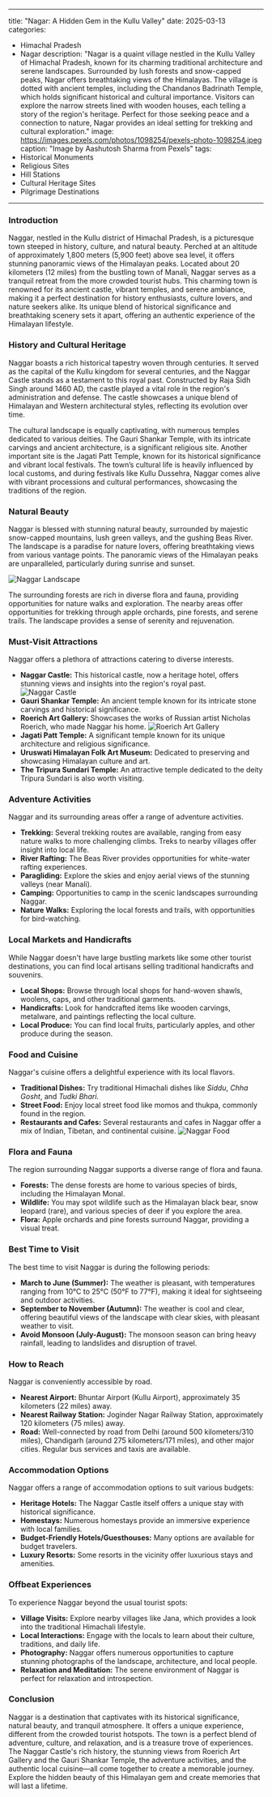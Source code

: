 
---
title: "Nagar: A Hidden Gem in the Kullu Valley"
date: 2025-03-13
categories:
  - Himachal Pradesh
  - Nagar
description: "Nagar is a quaint village nestled in the Kullu Valley of Himachal Pradesh, known for its charming traditional architecture and serene landscapes. Surrounded by lush forests and snow-capped peaks, Nagar offers breathtaking views of the Himalayas. The village is dotted with ancient temples, including the Chandanos Badrinath Temple, which holds significant historical and cultural importance. Visitors can explore the narrow streets lined with wooden houses, each telling a story of the region's heritage. Perfect for those seeking peace and a connection to nature, Nagar provides an ideal setting for trekking and cultural exploration."
image: https://images.pexels.com/photos/1098254/pexels-photo-1098254.jpeg
caption: "Image by Aashutosh Sharma from Pexels"
tags: 
  - Historical Monuments
  - Religious Sites
  - Hill Stations
  - Cultural Heritage Sites
  - Pilgrimage Destinations
---


### **Introduction**

Naggar, nestled in the Kullu district of Himachal Pradesh, is a picturesque town steeped in history, culture, and natural beauty. Perched at an altitude of approximately 1,800 meters (5,900 feet) above sea level, it offers stunning panoramic views of the Himalayan peaks. Located about 20 kilometers (12 miles) from the bustling town of Manali, Naggar serves as a tranquil retreat from the more crowded tourist hubs. This charming town is renowned for its ancient castle, vibrant temples, and serene ambiance, making it a perfect destination for history enthusiasts, culture lovers, and nature seekers alike. Its unique blend of historical significance and breathtaking scenery sets it apart, offering an authentic experience of the Himalayan lifestyle.

### **History and Cultural Heritage**

Naggar boasts a rich historical tapestry woven through centuries. It served as the capital of the Kullu kingdom for several centuries, and the Naggar Castle stands as a testament to this royal past. Constructed by Raja Sidh Singh around 1460 AD, the castle played a vital role in the region's administration and defense. The castle showcases a unique blend of Himalayan and Western architectural styles, reflecting its evolution over time.

The cultural landscape is equally captivating, with numerous temples dedicated to various deities. The Gauri Shankar Temple, with its intricate carvings and ancient architecture, is a significant religious site. Another important site is the Jagati Patt Temple, known for its historical significance and vibrant local festivals. The town’s cultural life is heavily influenced by local customs, and during festivals like Kullu Dussehra, Naggar comes alive with vibrant processions and cultural performances, showcasing the traditions of the region.

### **Natural Beauty**

Naggar is blessed with stunning natural beauty, surrounded by majestic snow-capped mountains, lush green valleys, and the gushing Beas River. The landscape is a paradise for nature lovers, offering breathtaking views from various vantage points. The panoramic views of the Himalayan peaks are unparalleled, particularly during sunrise and sunset.

<img src="placeholder_image_tag_naggar_landscape.jpg" alt="Naggar Landscape">

The surrounding forests are rich in diverse flora and fauna, providing opportunities for nature walks and exploration. The nearby areas offer opportunities for trekking through apple orchards, pine forests, and serene trails. The landscape provides a sense of serenity and rejuvenation.

### **Must-Visit Attractions**

Naggar offers a plethora of attractions catering to diverse interests.

*   **Naggar Castle:** This historical castle, now a heritage hotel, offers stunning views and insights into the region's royal past.
    <img src="placeholder_image_tag_naggar_castle.jpg" alt="Naggar Castle">
*   **Gauri Shankar Temple:** An ancient temple known for its intricate stone carvings and historical significance.
*   **Roerich Art Gallery:** Showcases the works of Russian artist Nicholas Roerich, who made Naggar his home.
    <img src="placeholder_image_tag_roerich_art_gallery.jpg" alt="Roerich Art Gallery">
*   **Jagati Patt Temple:** A significant temple known for its unique architecture and religious significance.
*   **Uruswati Himalayan Folk Art Museum:** Dedicated to preserving and showcasing Himalayan culture and art.
*   **The Tripura Sundari Temple:** An attractive temple dedicated to the deity Tripura Sundari is also worth visiting.

### **Adventure Activities**

Naggar and its surrounding areas offer a range of adventure activities.

*   **Trekking:** Several trekking routes are available, ranging from easy nature walks to more challenging climbs. Treks to nearby villages offer insight into local life.
*   **River Rafting:** The Beas River provides opportunities for white-water rafting experiences.
*   **Paragliding:** Explore the skies and enjoy aerial views of the stunning valleys (near Manali).
*   **Camping:** Opportunities to camp in the scenic landscapes surrounding Naggar.
*   **Nature Walks:** Exploring the local forests and trails, with opportunities for bird-watching.

### **Local Markets and Handicrafts**

While Naggar doesn't have large bustling markets like some other tourist destinations, you can find local artisans selling traditional handicrafts and souvenirs.

*   **Local Shops:** Browse through local shops for hand-woven shawls, woolens, caps, and other traditional garments.
*   **Handicrafts:** Look for handcrafted items like wooden carvings, metalware, and paintings reflecting the local culture.
*   **Local Produce:** You can find local fruits, particularly apples, and other produce during the season.

### **Food and Cuisine**

Naggar's cuisine offers a delightful experience with its local flavors.

*   **Traditional Dishes:** Try traditional Himachali dishes like *Siddu*, *Chha Gosht*, and *Tudki Bhari*.
*   **Street Food:** Enjoy local street food like momos and thukpa, commonly found in the region.
*   **Restaurants and Cafes:** Several restaurants and cafes in Naggar offer a mix of Indian, Tibetan, and continental cuisine.
    <img src="placeholder_image_tag_naggar_food.jpg" alt="Naggar Food">

### **Flora and Fauna**

The region surrounding Naggar supports a diverse range of flora and fauna.

*   **Forests:** The dense forests are home to various species of birds, including the Himalayan Monal.
*   **Wildlife:** You may spot wildlife such as the Himalayan black bear, snow leopard (rare), and various species of deer if you explore the area.
*   **Flora:** Apple orchards and pine forests surround Naggar, providing a visual treat.

### **Best Time to Visit**

The best time to visit Naggar is during the following periods:

*   **March to June (Summer):** The weather is pleasant, with temperatures ranging from 10°C to 25°C (50°F to 77°F), making it ideal for sightseeing and outdoor activities.
*   **September to November (Autumn):** The weather is cool and clear, offering beautiful views of the landscape with clear skies, with pleasant weather to visit.
*   **Avoid Monsoon (July-August):** The monsoon season can bring heavy rainfall, leading to landslides and disruption of travel.

### **How to Reach**

Naggar is conveniently accessible by road.

*   **Nearest Airport:** Bhuntar Airport (Kullu Airport), approximately 35 kilometers (22 miles) away.
*   **Nearest Railway Station:** Joginder Nagar Railway Station, approximately 120 kilometers (75 miles) away.
*   **Road:** Well-connected by road from Delhi (around 500 kilometers/310 miles), Chandigarh (around 275 kilometers/171 miles), and other major cities. Regular bus services and taxis are available.

### **Accommodation Options**

Naggar offers a range of accommodation options to suit various budgets:

*   **Heritage Hotels:** The Naggar Castle itself offers a unique stay with historical significance.
*   **Homestays:** Numerous homestays provide an immersive experience with local families.
*   **Budget-Friendly Hotels/Guesthouses:** Many options are available for budget travelers.
*   **Luxury Resorts:** Some resorts in the vicinity offer luxurious stays and amenities.

### **Offbeat Experiences**

To experience Naggar beyond the usual tourist spots:

*   **Village Visits:** Explore nearby villages like Jana, which provides a look into the traditional Himachali lifestyle.
*   **Local Interactions:** Engage with the locals to learn about their culture, traditions, and daily life.
*   **Photography:** Naggar offers numerous opportunities to capture stunning photographs of the landscape, architecture, and local people.
*   **Relaxation and Meditation:** The serene environment of Naggar is perfect for relaxation and introspection.

### **Conclusion**

Naggar is a destination that captivates with its historical significance, natural beauty, and tranquil atmosphere. It offers a unique experience, different from the crowded tourist hotspots. The town is a perfect blend of adventure, culture, and relaxation, and is a treasure trove of experiences. The Naggar Castle's rich history, the stunning views from Roerich Art Gallery and the Gauri Shankar Temple, the adventure activities, and the authentic local cuisine—all come together to create a memorable journey. Explore the hidden beauty of this Himalayan gem and create memories that will last a lifetime.


